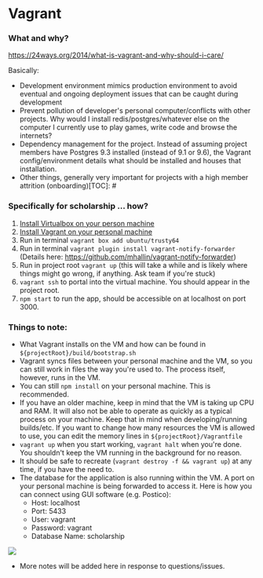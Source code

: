 # Vagrant

### What and why?

https://24ways.org/2014/what-is-vagrant-and-why-should-i-care/

Basically:

- Development environment mimics production environment to avoid eventual and ongoing deployment issues that can be caught during development
- Prevent pollution of developer's personal computer/conflicts with other projects. Why would I install redis/postgres/whatever else on the computer I currently use to play games, write code and browse the internets?
- Dependency management for the project. Instead of assuming project members have Postgres 9.3 installed (instead of 9.1 or 9.6), the Vagrant config/environment details what should be installed and houses that installation.
- Other things, generally very important for projects with a high member attrition (onboarding)[TOC]: # 

### Specifically for scholarship ... how?

1. [Install Virtualbox on your person machine](https://www.virtualbox.org/wiki/Downloads)
2. [Install Vagrant on your personal machine](https://www.vagrantup.com/docs/installation/)
3. Run in terminal `vagrant box add ubuntu/trusty64` 
4. Run in terminal `vagrant plugin install vagrant-notify-forwarder` (Details here: https://github.com/mhallin/vagrant-notify-forwarder)
5. Run in project root `vagrant up` (this will take a while and is likely where things might go wrong, if anything. Ask team if you're stuck)
6. `vagrant ssh` to portal into the virtual machine. You should appear in the project root.
7. `npm start` to run the app, should be accessible on at localhost on port 3000.

### Things to note:

- What Vagrant installs on the VM and how can be found in `${projectRoot}/build/bootstrap.sh`
- Vagrant syncs files between your personal machine and the VM, so you can still work in files the way you're used to. The process itself, however, runs in the VM.
- You can still `npm install` on your personal machine. This is recommended.
- If you have an older machine, keep in mind that the VM is taking up CPU and RAM. It will also not be able to operate as quickly as a typical process on your machine. Keep that in mind when developing/running builds/etc. If you want to change how many resources the VM is allowed to use, you can edit the memory lines in `${projectRoot}/Vagrantfile`
- `vagrant up` when you start working, `vagrant halt` when you're done. You shouldn't keep the VM running in the background for no reason.
- It should be safe to recreate (`vagrant destroy -f && vagrant up`) at any time, if you have the need to.
- The database for the application is also running within the VM. A port on your personal machine is being forwarded to access it. Here is how you can connect using GUI software (e.g. Postico):
    - Host: localhost
    - Port: 5433
    - User: vagrant
    - Password: vagrant
    - Database Name: scholarship

<img src="http://i.imgur.com/JgvzcmH.png" />

- More notes will be added here in response to questions/issues.


